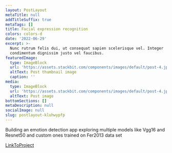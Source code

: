 ```yaml
---
layout: PostLayout
metaTitle: null
addTitleSuffix: true
metaTags: []
title: Facial expression recognition
colors: colors-d
date: '2022-06-29'
excerpt: >-
  Nunc rutrum felis dui, ut consequat sapien scelerisque vel. Integer
  condimentum dignissim justo vel faucibus.
featuredImage:
  type: ImageBlock
  url: 'https://assets.stackbit.com/components/images/default/post-4.jpeg'
  altText: Post thumbnail image
  caption: ''
media:
  type: ImageBlock
  url: 'https://assets.stackbit.com/components/images/default/post-4.jpeg'
  altText: Post image
bottomSections: []
metaDescription: null
socialImage: null
slug: postlayout-kluhwypfp
---
```

Building an emotion detection app exploring multiple models like Vgg16 and Resnet50 and custom ones trained on Fer2013 data set

[LinkToProject](https://github.com/oelbourki/facial-expression-detection)

